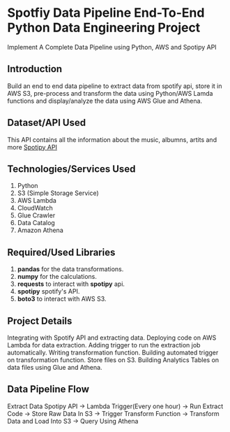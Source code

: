 # Spotfiy Data Pipeline End-To-End Python Data Engineering Project
Implement A Complete Data Pipeline using Python, AWS and Spotipy API

## Introduction
Build an end to end data pipeline to extract data from spotify api, store it in AWS S3, pre-process and transform the data using Python/AWS Lamda functions and display/analyze the data using AWS Glue and Athena.

## Dataset/API Used
This API contains all the information about the music, albumns, artits and more [Spotipy API](https://developer.spotify.com/)

## Technologies/Services Used
1. Python
2. S3 (Simple Storage Service)
3. AWS Lambda
4. CloudWatch
5. Glue Crawler
6. Data Catalog
8. Amazon Athena

## Required/Used Libraries
1. **pandas** for the data transformations.
2. **numpy** for the calculations.
3. **requests** to interact with **spotipy** api. 
4. **spotipy** spotify's API.
5. **boto3** to interact with AWS S3.

## Project Details
Integrating with Spotify API and extracting data.
Deploying code on AWS Lambda for data extraction.
Adding trigger to run the extraction job automatically.
Writing transformation function.
Building automated trigger on transformation function.
Store files on S3.
Building Analytics Tables on data files using Glue and Athena.

## Data Pipeline Flow
Extract Data Spotipy API -> Lambda Trigger(Every one hour) -> Run Extract Code -> Store Raw Data In S3 -> Trigger Transform Function -> Transform Data and Load Into S3 -> Query Using Athena 
